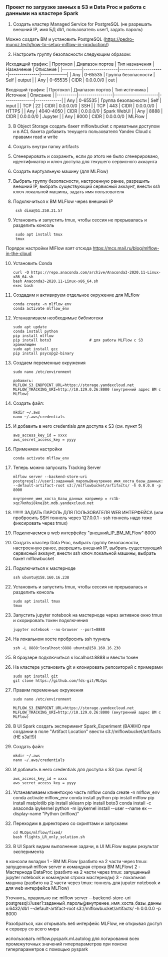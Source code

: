### Проект по загрузке занных в S3 и Data Proc и работа с данными на кластере Spark


1) Создать кластер Managed Service for PostgreSQL (не разрешать внешний IP, имя БД db1, пользователь user1, задать пароль)

Можно создать ВМ и установить PostgreSQL (https://pedro-munoz.tech/how-to-setup-mlflow-in-production/)

2) Настроить группу безопасности следующим образом:

Исходящий трафик:
| Протокол | Диапазон портов | Тип назначения       | Назначение    | Описание    |
|----------|-----------------|----------------------|---------------|-------------|
| Any	     | 0-65535	     |	Группа безопасности |	Self	    | output      |
| Any	     | 0-65535		 |	CIDR				|	0.0.0.0/0   | out         |

Входящий трафик:
| Протокол | Диапазон портов |	Тип источника       | Источник      | Описание    |
|----------|-----------------|----------------------|---------------|-------------|
| Any	   | 0-65535		 |	Группа безопасности	|	Self	    | input       |
| TCP	   | 22				 |  CIDR				|	0.0.0.0/0   | SSH         |
| TCP	   | 443			 |  CIDR				|	0.0.0.0/0   | HTTPS       |
| Any      | 4040-4050       |  CIDR                | 0.0.0.0/0     | Spark WebUI |
| Any      | 8888            |  CIDR                | 0.0.0.0/0     | Jupyter     |
| Any      | 8000            |  CIDR                | 0.0.0.0/0     | MLFlow      |

3) В Object Storage создать бакет mlflowbucket с приватным доступом и в ACL бакета добавить текущего пользователя Yandex Cloud с правами read и write

4) Создать внутри папку artifacts

5) Сгенерировать и сохранить, если до этого не было сгенерировано, идентификатор и ключ доступа для текушего сервисного аккаунта 

6) Создать виртуальную машину (для MLFlow)

7) Выбрать группу безопасности, настроенную ранее, разрешить внешний IP, выбрать существующий сервисный аккаунт, внести ssh ключ локальной машины, задать имя пользователя

8) Подключиться к ВМ MLFlow через внешний IP

		ssh dima@51.250.21.57

9) Установить и запустить tmux, чтобы сессия не прерывалась и разделить консоль
	
		sudo apt install tmux
		tmux

Порядок настройки MlFlow взят отсюда https://mcs.mail.ru/blog/mlflow-in-the-cloud

10) Установить Conda

		curl -O https://repo.anaconda.com/archive/Anaconda3-2020.11-Linux-x86_64.sh
		bash Anaconda3-2020.11-Linux-x86_64.sh
		exec bash

11) Создадим и активируем отдельное окружение для MLflow

		conda create -n mlflow_env
		conda activate mlflow_env

12) Устанавливаем необходимые библиотеки

		sudo apt update
		conda install python
		pip install mlflow
		pip install boto3                 # для работы MLFlow с S3 хранилищем
		sudo apt install gcc
		pip install psycopg2-binary

13) Создаем переменные окружения

		sudo nano /etc/environment

		добавить:
		MLFLOW_S3_ENDPOINT_URL=https://storage.yandexcloud.net
		MLFLOW_TRACKING_URI=http://10.129.0.26:8000 (внутренний адрес ВМ с MLFlow)

14) Создать файл:

		mkdir ~/.aws
		nano ~/.aws/credentials

15) И добавить в него credentials для доступа к S3 (см. пункт 5)

		aws_access_key_id = xxxx
		aws_secret_access_key = yyyy

16) Применяем настройки

		conda activate mlflow_env

17) Теперь можно запускать Tracking Server

		mlflow server --backend-store-uri postgresql://user1:заданный_пароль@внутренее_имя_хоста_базы_данных:6432/db1 --default-artifact-root s3://mlflowbucket/artifacts/ -h 0.0.0.0 -p 8000

		внутренее_имя_хоста_базы_данных например = rc1b-xqc7kmhsi8kne1bt.mdb.yandexcloud.net

18) !!!!!!!! ЗАДАТЬ ПАРОЛЬ ДЛЯ ПОЛЬЗОВАТЕЛЯ WEB ИНТЕРФЕЙСА (или пробросить SSH тоннель через 127.0.0.1 - ssh тоннель надо тоже фиксировать через tmux)

19) Подключаемся в web интерфейсу "внешний_IP_ВМ_MLFlow":8000

20) Создать кластер Data Proc, выбрать группу безопасности, настроенную ранее, разрешить внешний IP, выбрать существующий сервисный аккаунт, внести ssh ключ локальной машины, выбрать бакет mlflowbucket

21) Подключиться к мастерноде

		ssh ubuntu@158.160.16.238

22) Установить и запустить tmux, чтобы сессия не прерывалась и разделить консоль
	
		sudo apt install tmux
		tmux

23) Запустить jupyter notebook на мастерноде через активное окно tmux и скорировать токен подключения
		
		jupyter notebook --no-browser --port=8888

24) На локальном хосте пробросить ssh туунель

		ssh -L 8888:localhost:8888 ubuntu@158.160.16.238

25) В браузере подключиться к localhost:8888 и ввести токен

26) На кластере установить git и клонировать репозиторий с примерами

		sudo apt install git
		git clone https://github.com/fds-git/MLOps

27) Правим переменные окружения

		sudo nano /etc/environment

		MLFLOW_S3_ENDPOINT_URL=https://storage.yandexcloud.net
		MLFLOW_TRACKING_URI=http://10.129.0.26:8000 (внутренний адрес ВМ с MLFlow)

28) В UI Spark создать эксперимент Spark_Experiment (ВАЖНО при создании в поле "Artifact Location" ввести s3://mlflowbucket/artifacts (НЕ s3a!!!))

29) Создать файл:

		mkdir ~/.aws
		nano ~/.aws/credentials

30) И добавить в него credentials для доступа к S3 (см. пункт 5)

		aws_access_key_id = xxxx
		aws_secret_access_key = yyyy

31) Устанавливаем клиентскую часть mlflow
		conda create -n mlflow_env
		conda activate mlflow_env
		conda install python
		pip install mlflow
		pip install matplotlib
		pip install sklearn
		pip install boto3
		conda install -c anaconda ipykernel
		python -m ipykernel install --user --name ex --display-name "Python (mlflow)"

32) Переходим в директорию со скриптами и запускаем 

		cd MLOps/mlflow/fixed/
		bash flights_LR_only_solution.sh

33) В UI Spark видим выполнение задачи, в UI MLFlow видим результат эксперимента

в консоли вкладки
1 - ВМ MLFlow (разбито на 2 части через tmux: запущенный mlflow server и командная строка ВМ MLFlow)
2 - Мастернода DataProc (разбито на 2 части через tmux: запущенный jupyter notebook и командная строка мастерноды)
3 - локальная машина (разбито на 2 части через tmux: тоннель для juputer notebook и для web интерфейса MLFlow)

Уточнить, правильно ли:
mlflow server --backend-store-uri postgresql://user1:заданный_пароль@внутренее_имя_хоста_базы_данных:6432/db1 --default-artifact-root s3://mlflowbucket/artifacts/ -h 0.0.0.0 -p 8000

Разобраться, как открывать веб интерфейс MLFlow, не открывая доступ к серверу со всего мира

использовать mlflow.pyspark.ml.autolog для логирования всех промежуточных значений гиперпараметров при поиске гиперпараметров с помощью pyspark